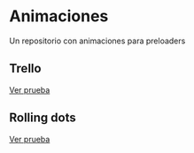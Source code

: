 # Animaciones
Un repositorio con animaciones para preloaders

<h2>Trello</h2>
<a href="https://drive.google.com/file/d/0B82bEqxxZZ4NRHdIUW55U1FQSUE/view?usp=sharing">Ver prueba</a>
<h2>Rolling dots</h2>
<a href="https://drive.google.com/file/d/0B82bEqxxZZ4NbERfVWloQVpzWVE/view?usp=sharing">Ver prueba</a>